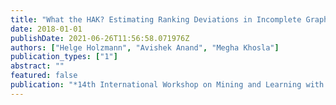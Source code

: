 ```yaml
---
title: "What the HAK? Estimating Ranking Deviations in Incomplete Graphs"
date: 2018-01-01
publishDate: 2021-06-26T11:56:58.071976Z
authors: ["Helge Holzmann", "Avishek Anand", "Megha Khosla"]
publication_types: ["1"]
abstract: ""
featured: false
publication: "*14th International Workshop on Mining and Learning with Graphs (MLG)-Co-located with 24th ACM SIGKDD International Conference on Knowledge Discovery and Data Mining (KDD), London, UK*"
---
```


